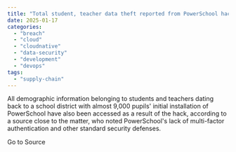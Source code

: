 ```yaml
---
title: "Total student, teacher data theft reported from PowerSchool hack"
date: 2025-01-17
categories: 
  - "breach"
  - "cloud"
  - "cloudnative"
  - "data-security"
  - "development"
  - "devops"
tags: 
  - "supply-chain"
---
```


All demographic information belonging to students and teachers dating back to a school district with almost 9,000 pupils' initial installation of PowerSchool have also been accessed as a result of the hack, according to a source close to the matter, who noted PowerSchool's lack of multi-factor authentication and other standard security defenses.

Go to Source
